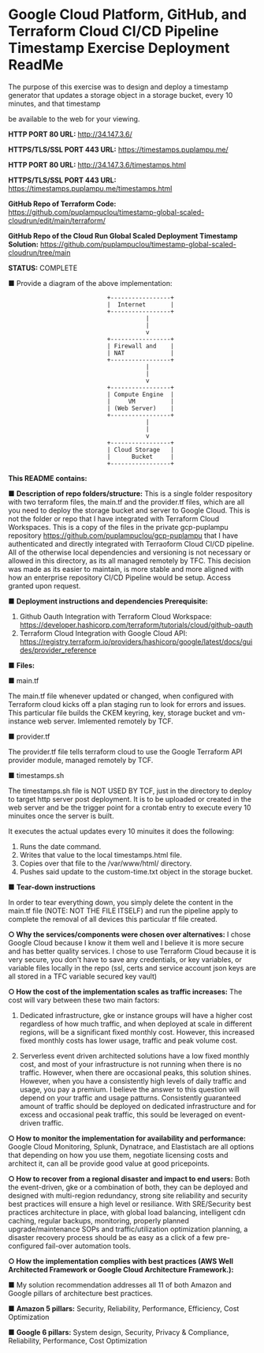 <h1><b>Google Cloud Platform, GitHub, and Terraform Cloud CI/CD Pipeline Timestamp Exercise Deployment ReadMe</b></h1>

The purpose of this exercise was to design and deploy a timestamp generator that updates a storage object in a storage bucket, every 10 minutes, and that timestamp 

be available to the web for your viewing.

<b>HTTP PORT 80 URL:</b>  http://34.147.3.6/

<b>HTTPS/TLS/SSL PORT 443 URL:</b> https://timestamps.puplampu.me/

<b>HTTP PORT 80 URL:</b>  http://34.147.3.6/timestamps.html

<b>HTTPS/TLS/SSL PORT 443 URL:</b> https://timestamps.puplampu.me/timestamps.html

<b>GitHub Repo of Terraform Code:</b>  https://github.com/puplampuclou/timestamp-global-scaled-cloudrun/edit/main/terraform/

<b>GitHub Repo of the Cloud Run Global Scaled Deployment Timestamp Solution:</b>  https://github.com/puplampuclou/timestamp-global-scaled-cloudrun/tree/main

<b>STATUS:</b>  COMPLETE

■ Provide a diagram of the above implementation:

                                +-----------------+
                                |  Internet       |
                                +-----------------+
                                           |
                                           |
                                           v
                                +-----------------+
                                | Firewall and    |
                                | NAT             |
                                +-----------------+
                                           |
                                           |
                                           v
                                +-----------------+
                                | Compute Engine  |
                                |     VM          |
                                | (Web Server)    |
                                +-----------------+
                                           |
                                           |
                                           v
                                +-----------------+
                                | Cloud Storage   |
                                |      Bucket     |
                                +-----------------+
<b>This README contains:</b>

■ <b>Description of repo folders/structure:</b>  This is a single folder respository with two terraform files, the main.tf and the provider.tf files, which are all you need to deploy the storage bucket and server to Google Cloud.  This is not the folder or repo that I have integrated with Terraform Cloud Workspaces.  This is a copy of the files in the private gcp-puplampu repository https://github.com/puplampuclou/gcp-puplampu that I have authenticated and directly integrated with Terraoform Cloud CI/CD pipeline.  All of the otherwise local dependencies and versioning is not necessary or allowed in this directory, as its all managed remotely by TFC.  This decision was made as its easier to maintain, is more stable and more aligned with how an enterprise repository CI/CD Pipeline would be setup.  Access granted upon request.

■ <b>Deployment instructions and dependencies
Prerequisite:</b>
1. Github Oauth Integration with Terraform Cloud Workspace:  https://developer.hashicorp.com/terraform/tutorials/cloud/github-oauth
2. Terraform Cloud Integration with Google Cloud API: https://registry.terraform.io/providers/hashicorp/google/latest/docs/guides/provider_reference

■ <b>Files:</b>

■ main.tf

The main.tf file whenever updated or changed, when configured with Terraform cloud kicks off a plan staging run to look for errors and issues.  This particular file builds the CKEM keyring, key, storage bucket and vm-instance web server.  Imlemented remotely by TCF.

■ provider.tf

The provider.tf file tells terraform cloud to use the Google Terraform API provider module, managed remotely by TCF.

■ timestamps.sh

The timestamps.sh file is NOT USED BY TCF, just in the directory to deploy to target http server post deployment. It is to be uploaded or created in the web server and be the trigger point for a crontab entry to execute every 10 minuites once the server is built.

It executes the actual updates every 10 minuites it does the following:
1.	Runs the date command.
2.	Writes that value to the local timestamps.html file.  
3.	Copies over that file to the /var/www/html/ directory.
4.	Pushes said update to the custom-time.txt object in the storage bucket.

■ <b>Tear-down instructions</b>

In order to tear everything down, you simply delete the content in the main.tf file (NOTE:  NOT THE FILE ITSELF) and run the pipeline apply to complete the removal of all devices this particular tf file created.

<b>○ Why the services/components were chosen over alternatives:</b>  I chose Google Cloud because I know it them well and I believe it is more secure and has better quality services.  I chose to use Terraform Cloud because it is very secure, you don't have to save any credentials, or key variables, or variable files locally in the repo (ssl, certs and service account json keys are all stored in a TFC variable secured key vault) 

<b>○ How the cost of the implementation scales as traffic increases:</b>  The cost will vary between these two main factors:

1. Dedicated infrastructure, gke or instance groups will have a higher cost regardless of how much traffic, and when deployed at scale in different regions, will be a significant fixed monthly cost.  However, this increased fixed monthly costs has lower usage, traffic and peak volume cost.

2.  Serverless event driven architected solutions have a low fixed monthly cost, and most of your infrastructure is not running when there is no traffic.  However, when there are occasional peaks, this solution shines.  However, when you have a consistently high levels of daily traffic and usage, you pay a premium.
I believe the answer to this question will depend on your traffic and usage patturns.  Consistently guaranteed amount of traffic should be deployed on dedicated infrastructure and for excess and occasional peak traffic, this sould be leveraged on event-driven traffic.

<b>○ How to monitor the implementation for availability and performance:</b>  Google Cloud Monitoring, Splunk, Dynatrace, and Elastistach are all options that depending on how you use them, negotiate licensing costs and architect it, can all be provide good value at good pricepoints.

<b>○ How to recover from a regional disaster and impact to end users:</b>  Both the event-driven, gke or a combination of both, they can be deployed and designed with multi-region redundancy, strong site reliability and security best practices will ensure a high level or resiliance.  With SRE/Security best practices architecture in place, with global load balancing, intelligent cdn caching, regular backups, monitoring, properly planned upgrade/maintenance SOPs and traffic/utilization optimization planning, a disaster recovery process should be as easy as a click of a few pre-configured fail-over automation tools.

<b>○ How the implementation complies with best practices (AWS Well Architected
Framework or Google Cloud Architecture Framework.):</b>  

■ My solution recommendation addresses all 11 of both Amazon and Google pillars of architecture best practices.  

■ <b>Amazon 5 pillars:</b> Security, Reliability, Performance, Efficiency, Cost Optimization	

■ <b>Google 6 pillars:</b> System design, Security, Privacy & Compliance, Reliability, Performance, Cost Optimization

